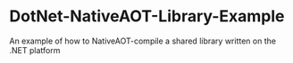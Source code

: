 # DotNet-NativeAOT-Library-Example
An example of how to NativeAOT-compile a shared library written on the .NET platform
